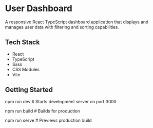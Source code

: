 # User Dashboard

A responsive React TypeScript dashboard application that displays and manages user data with filtering and sorting capabilities.

## Tech Stack

- React
- TypeScript
- Sass
- CSS Modules
- Vite

## Getting Started

npm run dev    # Starts development server on port 3000

npm run build  # Builds for production

npm run serve  # Previews production build
